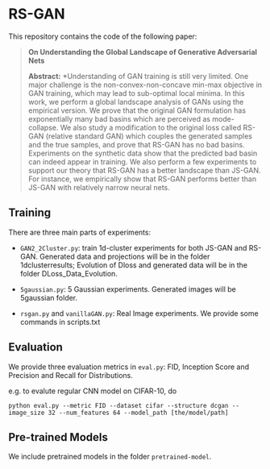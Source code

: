 # RS-GAN

This repository contains the code of the following paper:

> **On Understanding the Global Landscape of Generative Adversarial Nets**<br>
>
> **Abstract:** *Understanding of GAN training is still very limited. One major challenge is the non-convex-non-concave min-max objective in GAN training, which may lead to sub-optimal local minima. In this work, we perform a global landscape analysis of GANs using the empirical version. We prove that the original GAN formulation has exponentially many bad basins which are perceived as mode-collapse. We also study a modification to the original loss called RS-GAN (relative standard GAN) which couples the generated samples and the true samples, and prove that RS-GAN has no bad basins. Experiments on the synthetic data show that the predicted bad basin can indeed appear in training. We also perform a few experiments to support our theory that RS-GAN has a better landscape than JS-GAN. For instance, we empirically show that RS-GAN performs better than JS-GAN with relatively narrow neural nets.

## Training

There are three main parts of experiments:

* `GAN2_2Cluster.py`: train 1d-cluster experiments for both JS-GAN and RS-GAN. Generated data and projections will be in the folder 1dclusterresults; Evolution of Dloss and generated data will be in the folder DLoss_Data_Evolution.


* `5gaussian.py`: 5 Gaussian experiments. Generated images will be 5gaussian folder.
* `rsgan.py` and `vanillaGAN.py`: Real Image experiments. We provide some commands in scripts.txt



## Evaluation

We provide three evaluation metrics in `eval.py`: FID, Inception Score and Precision and Recall for Distributions.

e.g. to evalute regular CNN model on CIFAR-10, do

```
python eval.py --metric FID --dataset cifar --structure dcgan --image_size 32 --num_features 64 --model_path [the/model/path]
```



## Pre-trained Models

We include pretrained models in the folder `pretrained-model`.

